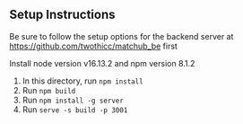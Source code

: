## Setup Instructions

Be sure to follow the setup options for the backend server at https://github.com/twothicc/matchub_be first

Install node version v16.13.2 and npm version 8.1.2

1. In this directory, run `npm install`
2. Run `npm build`
3. Run `npm install -g server`
4. Run `serve -s build -p 3001`
